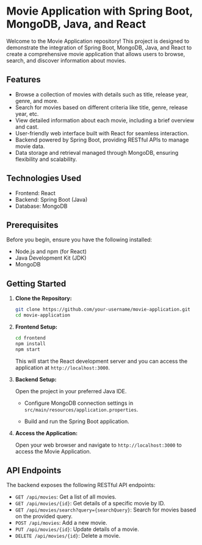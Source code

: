 # Movie Application with Spring Boot, MongoDB, Java, and React

Welcome to the Movie Application repository! This project is designed to demonstrate the integration of Spring Boot, MongoDB, Java, and React to create a comprehensive movie application that allows users to browse, search, and discover information about movies.

## Features

- Browse a collection of movies with details such as title, release year, genre, and more.
- Search for movies based on different criteria like title, genre, release year, etc.
- View detailed information about each movie, including a brief overview and cast.
- User-friendly web interface built with React for seamless interaction.
- Backend powered by Spring Boot, providing RESTful APIs to manage movie data.
- Data storage and retrieval managed through MongoDB, ensuring flexibility and scalability.

## Technologies Used

- Frontend: React
- Backend: Spring Boot (Java)
- Database: MongoDB

## Prerequisites

Before you begin, ensure you have the following installed:

- Node.js and npm (for React)
- Java Development Kit (JDK)
- MongoDB

## Getting Started

1. **Clone the Repository:**

   ```bash
   git clone https://github.com/your-username/movie-application.git
   cd movie-application
   ```

2. **Frontend Setup:**

   ```bash
   cd frontend
   npm install
   npm start
   ```

   This will start the React development server and you can access the application at `http://localhost:3000`.

3. **Backend Setup:**

   Open the project in your preferred Java IDE.

   - Configure MongoDB connection settings in `src/main/resources/application.properties`.

   - Build and run the Spring Boot application.

4. **Access the Application:**

   Open your web browser and navigate to `http://localhost:3000` to access the Movie Application.

## API Endpoints

The backend exposes the following RESTful API endpoints:

- `GET /api/movies`: Get a list of all movies.
- `GET /api/movies/{id}`: Get details of a specific movie by ID.
- `GET /api/movies/search?query={searchQuery}`: Search for movies based on the provided query.
- `POST /api/movies`: Add a new movie.
- `PUT /api/movies/{id}`: Update details of a movie.
- `DELETE /api/movies/{id}`: Delete a movie.


